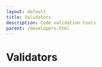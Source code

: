 ```yaml
---
layout: default
title: Validators
description: Code validation tools
parent: /developers.html
---
```


# Validators